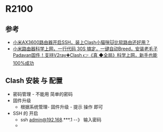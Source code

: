 # R2100
## 参考
  * [小米AX3600路由器开启SSH，装上Clash小猫咪🐱比软路由还好用？](https://www.youtube.com/watch?v=V_3lMAvxLvQ)
  * [小米路由器科学上网，一行代码 30S 搞定，一键自动Breed，安装老毛子Padavan固件！支持V2ray✚Clash 👉《真 ◆全局》科学上网，新手也能 100%成功](https://www.youtube.com/watch?v=jBaMRhda4Dk)
## Clash 安装 与 配置
  * 密码管理 - 不能用 简单的密码
  * 固件升级
    + 根据系统管理- 固件升级 - 提示 操作 即可
  * SSH 的 开启
    + ssh admin@192.168.***.1 --》 输入密码
    + 
